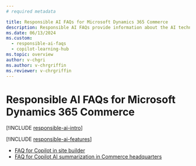 ```yaml
---
# required metadata

title: Responsible AI FAQs for Microsoft Dynamics 365 Commerce
description: Responsible AI FAQs provide information about the AI technology used in Microsoft Dynamics 365 Commerce, along with key considerations and details about how the AI is used, how it was tested and evaluated, and any specific limitations.
ms.date: 06/13/2024
ms.custom: 
  - responsible-ai-faqs
  - copilot-learning-hub
ms.topic: overview
author: v-chgri
ms.author: v-chrgriffin
ms.reviewer: v-chrgriffin
---
```


# Responsible AI FAQs for Microsoft Dynamics 365 Commerce

[!INCLUDE [responsible-ai-intro](../../includes/responsible-ai-intro.md)]

[!INCLUDE [responsible-ai-features](../../includes/responsible-ai-features.md)]

- [FAQ for Copilot in site builder](faqs-copilot-site-builder.md)
- [FAQ for Copilot AI summarization in Commerce headquarters](faqs-ai-summarization-hq.md)
